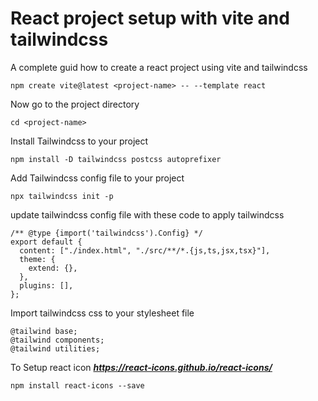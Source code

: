 # React project setup with vite and tailwindcss
A complete guid how to create a react project using vite and tailwindcss 

```
npm create vite@latest <project-name> -- --template react
```

Now go to the project directory

```
cd <project-name>
```

Install Tailwindcss to your project

```
npm install -D tailwindcss postcss autoprefixer
```
Add Tailwindcss config file to your project

```
npx tailwindcss init -p
```
update tailwindcss config file with these code to apply tailwindcss 

```
/** @type {import('tailwindcss').Config} */
export default {
  content: ["./index.html", "./src/**/*.{js,ts,jsx,tsx}"],
  theme: {
    extend: {},
  },
  plugins: [],
};
```
Import tailwindcss css to your stylesheet file

```
@tailwind base;
@tailwind components;
@tailwind utilities;
```
To Setup react icon ***https://react-icons.github.io/react-icons/***

```
npm install react-icons --save
```

